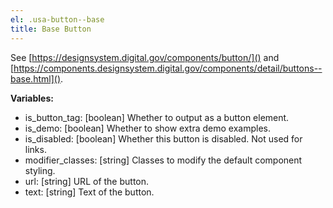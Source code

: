 ```yaml
---
el: .usa-button--base
title: Base Button
---
```

See [https://designsystem.digital.gov/components/button/]() and
[https://components.designsystem.digital.gov/components/detail/buttons--base.html]().

__Variables:__
* is_button_tag: [boolean] Whether to output as a button element.
* is_demo: [boolean] Whether to show extra demo examples.
* is_disabled: [boolean] Whether this button is disabled. Not used for links.
* modifier_classes: [string] Classes to modify the default component styling.
* url: [string] URL of the button.
* text: [string] Text of the button.
